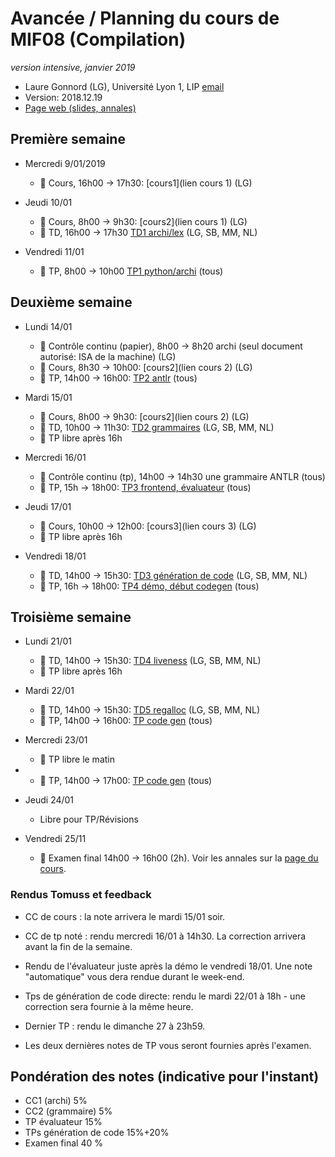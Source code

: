 # Avancée / Planning du cours de MIF08 (Compilation)
_version intensive, janvier 2019_

  * Laure Gonnord (LG), Université Lyon 1, LIP [email](mailto:laure.gonnord@ens-lyon.fr)
  * Version: 2018.12.19
  * [Page web (slides, annales)](http://laure.gonnord.org/pro/teaching/compilM1.html)

## Première semaine

  - Mercredi 9/01/2019
     - :book: Cours, 16h00 -> 17h30: [cours1](lien cours 1) (LG)
 
  - Jeudi 10/01
     - :book: Cours, 8h00 -> 9h30: [cours2](lien cours 1) (LG)
	 - :hammer: TD, 16h00 -> 17h30 [TD1 archi/lex](http://laure.gonnord.org/pro/teaching/MIF08_Compil1819/cahier_exos_MIF08.pdf) (LG, SB,
       MM, NL)
   
  - Vendredi 11/01
	 - :hammer: TP, 8h00 -> 10h00 [TP1 python/archi](http://laure.gonnord.org/pro/teaching/MIF08_Compil1819/cahier_TP_MIF08.pdf) (tous)

## Deuxième semaine

  - Lundi 14/01
	- :mag_right: Contrôle continu (papier), 8h00 -> 8h20 archi (seul document
      autorisé: ISA de la machine) (LG)
    - :book: Cours, 8h30 -> 10h00:  [cours2](lien cours 2) (LG)
    - :hammer: TP, 14h00 -> 16h00: [TP2 antlr](http://laure.gonnord.org/pro/teaching/MIF08_Compil1819/cahier_TP_MIF08.pdf) (tous)
  
  - Mardi 15/01
	- :book: Cours, 8h00 -> 9h30:  [cours2](lien cours 2) (LG)
    - :hammer: TD, 10h00 -> 11h30: [TD2 grammaires](http://laure.gonnord.org/pro/teaching/MIF08_Compil1819/cahier_exos_MIF08.pdf) (LG, SB,
      MM, NL) 
	- :hammer: TP libre après 16h
	
  - Mercredi 16/01
	- :mag_right: Contrôle continu (tp), 14h00 -> 14h30 une grammaire
      ANTLR (tous)
    - :hammer: TP, 15h -> 18h00: [TP3 frontend, évaluateur](http://laure.gonnord.org/pro/teaching/MIF08_Compil1819/cahier_TP_MIF08.pdf) (tous)

  - Jeudi 17/01
  	- :book: Cours, 10h00 -> 12h00:  [cours3](lien cours 3) (LG)
	- :hammer: TP libre après 16h
	
  - Vendredi 18/01
    - :hammer: TD, 14h00 -> 15h30: [TD3 génération de code](http://laure.gonnord.org/pro/teaching/MIF08_Compil1819/cahier_exos_MIF08.pdf) (LG, SB,
      MM, NL) 
    - :hammer: TP, 16h -> 18h00: [TP4 démo, début codegen](http://laure.gonnord.org/pro/teaching/MIF08_Compil1819/cahier_TP_MIF08.pdf) (tous)
    

## Troisième semaine

  - Lundi 21/01
    - :hammer: TD, 14h00 -> 15h30: [TD4 liveness](http://laure.gonnord.org/pro/teaching/MIF08_Compil1819/cahier_exos_MIF08.pdf) (LG, SB,
      MM, NL) 
	- :hammer: TP libre après 16h
	
  - Mardi 22/01
	- :hammer: TD, 14h00 -> 15h30: [TD5 regalloc](http://laure.gonnord.org/pro/teaching/MIF08_Compil1819/cahier_exos_MIF08.pdf) (LG, SB,
      MM, NL) 
	- :hammer: TP, 14h00 -> 16h00:  [TP code gen](http://laure.gonnord.org/pro/teaching/MIF08_Compil1819/cahier_TP_MIF08.pdf) (tous)

  - Mercredi 23/01
	- :hammer: TP libre le matin
- 	- :hammer: TP, 14h00 -> 17h00:  [TP code gen](http://laure.gonnord.org/pro/teaching/MIF08_Compil1819/cahier_TP_MIF08.pdf) (tous)

  - Jeudi 24/01
	- Libre pour TP/Révisions

  - Vendredi 25/11
	- :mag_right: Examen final 14h00 -> 16h00 (2h). Voir les annales sur la [page du
      cours](http://laure.gonnord.org/pro/teaching/compilM1.html).


### Rendus Tomuss et feedback

  - CC de cours : la note arrivera le mardi 15/01 soir.
  
  - CC de tp noté : rendu mercredi 16/01 à 14h30. La correction
    arrivera avant la fin de la semaine.

  - Rendu de l'évaluateur juste après la démo le vendredi 18/01. Une
    note "automatique" vous dera rendue durant le week-end.

  - Tps de génération de code directe: rendu le mardi 22/01 à 18h - une
    correction sera fournie à la même heure. 
	
  - Dernier TP : rendu le dimanche 27 à 23h59.
  
  - Les deux dernières notes de TP vous seront fournies après l'examen.

## Pondération des notes (indicative pour l'instant)
  - CC1 (archi) 5%
  - CC2 (grammaire) 5%
  - TP évaluateur 15%
  - TPs génération de code 15%+20%
  - Examen final 40 %
